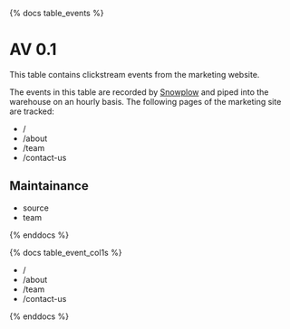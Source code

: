 {% docs table_events %}

# AV 0.1
This table contains clickstream events from the marketing website.

The events in this table are recorded by [Snowplow](http://github.com/snowplow/snowplow) and piped into the warehouse on an hourly basis. The following pages of the marketing site are tracked:
 - /
 - /about
 - /team
 - /contact-us

## Maintainance
- source
- team

{% enddocs %}

{% docs table_event_col1s %}

 - /
 - /about
 - /team
 - /contact-us

{% enddocs %}
